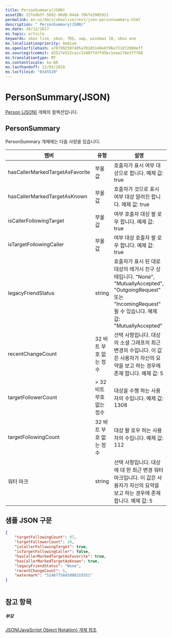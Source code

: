 ```yaml
---
title: PersonSummary(JSON)
assetID: 22fedb5f-5602-98d8-04a6-786fe3905921
permalink: en-us/docs/xboxlive/rest/json-personsummary.html
description: " PersonSummary(JSON)"
ms.date: 10/12/2017
ms.topic: article
keywords: xbox live, xbox, 게임, uwp, windows 10, xbox one
ms.localizationpriority: medium
ms.openlocfilehash: a787992507405a70185140e879be731d72806eff
ms.sourcegitcommit: d2517e522cacc5240f7dffd5bc1eaa278e3f7768
ms.translationtype: MT
ms.contentlocale: ko-KR
ms.lasthandoff: 12/03/2018
ms.locfileid: "8345529"
---
```

# <a name="personsummary-json"></a>PersonSummary(JSON)
[Person (JSON)](json-person.md) 개체의 컬렉션입니다. 
<a id="ID4ER"></a>

 
## <a name="personsummary"></a>PersonSummary
 
PersonSummary 개체에는 다음 사양을 있습니다.
 
| 멤버| 유형| 설명| 
| --- | --- | --- | 
| hasCallerMarkedTargetAsFavorite| 부울 값| 호출자가 표시 여부 대상으로 합니다. 예제 값: true| 
| hasCallerMarkedTargetAsKnown| 부울 값| 호출자가 것으로 표시 여부 대상 알려진 합니다. 예제 값: true| 
| isCallerFollowingTarget| 부울 값| 여부 호출자 대상 팔 로우 합니다. 예제 값: true| 
| isTargetFollowingCaller| 부울 값| 여부 대상 호출자 팔 로우 합니다. 예제 값: true| 
| legacyFriendStatus| string| 호출자가 표시 된 대로 대상의 레거시 친구 상태입니다. "None", "MutuallyAccepted", "OutgoingRequest" 또는 "IncomingRequest" 될 수 있습니다. 예제 값: "MutuallyAccepted"| 
| recentChangeCount| 32 비트 부호 없는 정수| 선택 사항입니다. 대상의 소셜 그래프의 최근 변경의 수입니다. 이 값은 사용자가 자신의 요약을 보고 하는 경우에 존재 합니다. 예제 값: 5| 
| targetFollowerCount| > 32 비트 부호 없는 정수| 대상을 수행 하는 사용자의 수입니다. 예제 값: 1308| 
| targetFollowingCount| 32 비트 부호 없는 정수| 대상 팔 로우 하는 사용자의 수입니다. 예제 값: 112| 
| 워터 마크| string| 선택 사항입니다. 대상에 대 한 최근 변경 워터 마크입니다. 이 값은 사용자가 자신의 요약을 보고 하는 경우에 존재 합니다. 예제 값: 5| 
  
<a id="ID4E4D"></a>

 
## <a name="sample-json-syntax"></a>샘플 JSON 구문
 

```json
{
    "targetFollowingCount": 87,
    "targetFollowerCount": 19,
    "isCallerFollowingTarget": true,
    "isTargetFollowingCaller": false,
    "hasCallerMarkedTargetAsFavorite": true,
    "hasCallerMarkedTargetAsKnown": true,
    "legacyFriendStatus": "None",
    "recentChangeCount": 5,
    "watermark": "5246775845000319351"
}
    
```

  
<a id="ID4EGE"></a>

 
## <a name="see-also"></a>참고 항목
 
<a id="ID4EIE"></a>

 
##### <a name="parent"></a>부모 

[JSON(JavaScript Object Notation) 개체 참조](atoc-xboxlivews-reference-json.md)

   